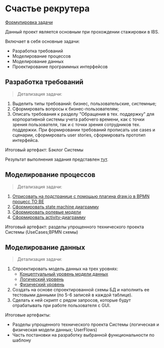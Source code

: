 # Счастье рекрутера
[Формулировка задачи](https://github.com/kittenejjo/internshipIBS/blob/main/Счастье_рекрутера/Счастье%20рекрутера1.pdf)

Данный проект является основным при прохождении стажировки в IBS. 

Включает в себя основные задачи:
- Разработка требований
- Моделирование процессов
- Моделирование данных
- Проектирование программных интерфейсов

## Разработка требований

> Детализация задачи:
1. Выделить типы требований: бизнес, пользовательские, системные;
2. Сформировать вопросы к бизнес-пользователям;
3. Описать требования к разделу "Обращения в тех. поддержку" для корпоративной системы учета рабочего времени, как с точки зрения пользователя, так и с точки зрения сотрудников тех. поддержки. При формировании требований прописать use cases и сценарии, сформировать user stories, сформировать прототип интерфейса.

Итоговый артефакт: Бэклог Системы

Результат выполнения задания представлен [тут](https://github.com/kittenejjo/internshipIBS/blob/main/Счастье_рекрутера/Задание1.pdf).

## Моделирование процессов

> Детализация задачи:
1. [Отрисовать на подстранице с помощью плагина draw.io в BPMN процесс TO BE](https://github.com/kittenejjo/internshipIBS/blob/main/Счастье_рекрутера/bpmn.drawio.png)
2. [Сформировать state machine диаграмму](https://github.com/kittenejjo/internshipIBS/blob/main/Счастье_рекрутера/state.drawio.png)
3. [Сформировать ролевые модели](https://github.com/kittenejjo/internshipIBS/blob/main/Счастье_рекрутера/Ролевая%20модель.drawio.png)
4. [Сформировать activity-диаграмму](https://github.com/kittenejjo/internshipIBS/blob/main/Счастье_рекрутера/Диаграмма%20без%20названия.drawio.png)
   
Итоговый артефакт: разделы упрощенного технического проекта Системы (UseCases;BPMN схемы)

## Моделирование данных

> Детализация задачи:
1. Спроектировать модель данных на трех уровнях:
   - [Концептуальный уровень модели данных](https://github.com/kittenejjo/internshipIBS/blob/main/Счастье_рекрутера/kon.drawio.png)
   - [Логический уровень](https://github.com/kittenejjo/internshipIBS/blob/main/Счастье_рекрутера/3log.drawio.png)
   - [Физический уровень](https://github.com/kittenejjo/internshipIBS/blob/main/Счастье_рекрутера/fiz.drawio%20(1).png)
3. Создать на основе спроектированной схемы БД и наполнить ее тестовыми данными (по 5-6 записей в каждой таблице).
4. Сделать к ней скрипт с рядом запросов, которые будут отрабатывать при работе пользователя с GUI.

Итоговые артефакты:
- Разделы упрощенного технического проекта Системы (логическая и физическая модели данных; UserFlows)
- Часть постановки на разработку выбранной функциональности по шаблону
